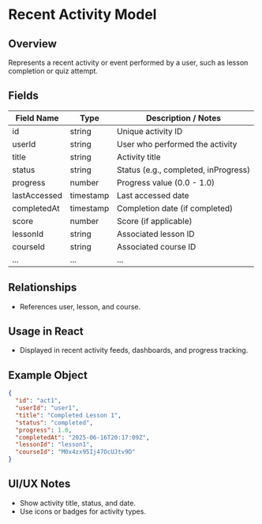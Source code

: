 # Recent Activity Model

## Overview

Represents a recent activity or event performed by a user, such as lesson completion or quiz attempt.

## Fields

| Field Name   | Type      | Description / Notes                  |
| ------------ | --------- | ------------------------------------ |
| id           | string    | Unique activity ID                   |
| userId       | string    | User who performed the activity      |
| title        | string    | Activity title                       |
| status       | string    | Status (e.g., completed, inProgress) |
| progress     | number    | Progress value (0.0 - 1.0)           |
| lastAccessed | timestamp | Last accessed date                   |
| completedAt  | timestamp | Completion date (if completed)       |
| score        | number    | Score (if applicable)                |
| lessonId     | string    | Associated lesson ID                 |
| courseId     | string    | Associated course ID                 |
| ...          | ...       | ...                                  |

## Relationships

- References user, lesson, and course.

## Usage in React

- Displayed in recent activity feeds, dashboards, and progress tracking.

## Example Object

```json
{
  "id": "act1",
  "userId": "user1",
  "title": "Completed Lesson 1",
  "status": "completed",
  "progress": 1.0,
  "completedAt": "2025-06-16T20:17:09Z",
  "lessonId": "lesson1",
  "courseId": "M0x4zx95Ij47OcUJtv9D"
}
```

## UI/UX Notes

- Show activity title, status, and date.
- Use icons or badges for activity types.
